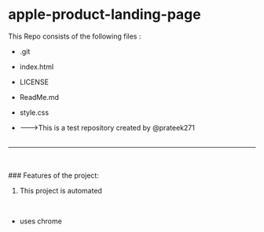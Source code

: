 # apple-product-landing-page
This Repo consists of the following files :
- .git
- index.html
- LICENSE
- ReadMe.md
- style.css




- --->This is a test repository created by @prateek271
<br><br>
---
<br><br>###	Features of the project:
<br>
1. This project is automated
<br>


- uses chrome